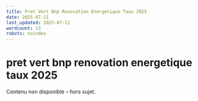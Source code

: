 ```yaml
---
title: Pret Vert Bnp Renovation Energetique Taux 2025
date: 2025-07-11
last_updated: 2025-07-11
wordcount: 13
robots: noindex
---
```


# pret vert bnp renovation energetique taux 2025

Contenu non disponible – hors sujet.